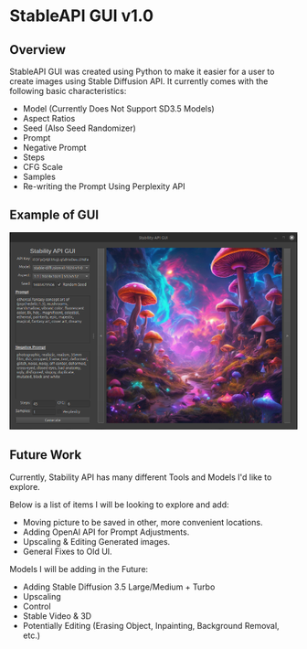 # StableAPI GUI v1.0
## Overview
StableAPI GUI was created using Python to make it easier for a user to create images using Stable Diffusion API. It currently comes with the following basic characteristics:
- Model (Currently Does Not Support SD3.5 Models)
- Aspect Ratios
- Seed (Also Seed Randomizer)
- Prompt
- Negative Prompt
- Steps
- CFG Scale
- Samples
- Re-writing the Prompt Using Perplexity API
## Example of GUI
<div align="center">

![Example of StableAPI GUI](git_images/Example.png)

</div>

## Future Work
Currently, Stability API has many different Tools and Models I'd like to explore.

Below is a list of items I will be looking to explore and add:
- Moving picture to be saved in other, more convenient locations.
- Adding OpenAI API for Prompt Adjustments.
- Upscaling & Editing Generated images.
- General Fixes to Old UI.

Models I will be adding in the Future:
- Adding Stable Diffusion 3.5 Large/Medium + Turbo
- Upscaling
- Control
- Stable Video & 3D
- Potentially Editing (Erasing Object, Inpainting, Background Removal, etc.)